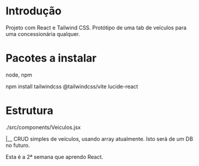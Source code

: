 # Introdução
Projeto com React e Tailwind CSS. Protótipo de uma tab de veículos para uma concessionária qualquer. 

# Pacotes a instalar
node, npm

npm install tailwindcss @tailwindcss/vite lucide-react

# Estrutura
./src/components/Veiculos.jsx

|__ CRUD simples de veículos, usando array atualmente. Isto será de um DB no futuro.


Esta é a 2ª semana que aprendo React.
